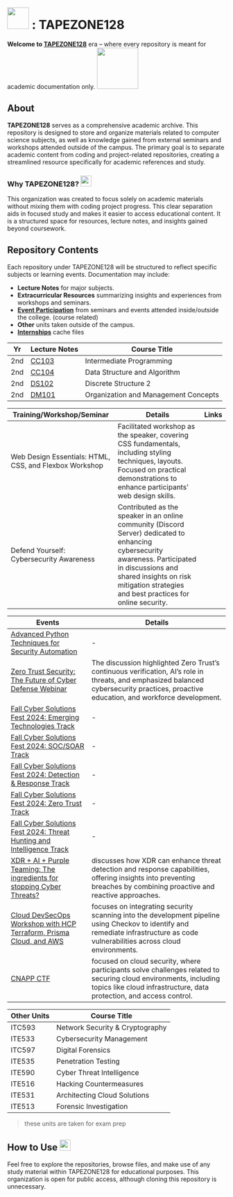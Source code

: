 # <img src="https://media.infosec.exchange/infosec.exchange/custom_emojis/images/000/029/056/original/6fb1e9cf4258bc9e.png" length="50" width="50" /> : TAPEZONE128 

**Welcome to [TAPEZONE128](https://github.com/TAPEZONE128)** era – where every repository is meant for academic documentation only. <img src="https://c.tenor.com/Ez99PJpx8PwAAAAC/tenor.gif" width="95" length="25" />

## About

**TAPEZONE128** serves as a comprehensive academic archive. This repository is designed to store and organize materials related to computer science subjects, as well as knowledge gained from external seminars and workshops attended outside of the campus. The primary goal is to separate academic content from coding and project-related repositories, creating a streamlined resource specifically for academic references and study.

### Why TAPEZONE128?  <img src="https://media.infosec.exchange/infosec.exchange/custom_emojis/images/000/170/641/static/72d670f0863a3d55.png" length="25" width="25" />

This organization was created to focus solely on academic materials without mixing them with coding project progress. This clear separation aids in focused study and makes it easier to access educational content. It is a structured space for resources, lecture notes, and insights gained beyond coursework.

## Repository Contents

Each repository under TAPEZONE128 will be structured to reflect specific subjects or learning events. Documentation may include:

- **Lecture Notes** for major subjects.
- **Extracurricular Resources** summarizing insights and experiences from workshops and seminars.
- [**Event Participation**](https://github.com/TAPEZONE128/event-participation/tree/main) from seminars and events attended inside/outside the college. (course related)
- **Other** units taken outside of the campus.
- [**Internships**](https://github.com/TAPEZONE128/internships-files) cache files

| Yr | Lecture Notes | Course Title | 
|---|-------------|-------|
| 2nd | [CC103](https://github.com/TAPEZONE128/intermediate-programming) | Intermediate Programming |  
| 2nd | [CC104](https://github.com/TAPEZONE128/data-structure-and-algorithms) | Data Structure and Algorithm |  
| 2nd | [DS102](https://github.com/TAPEZONE128/discrete-structures-ii) | Discrete Structure 2 |  
| 2nd | [DM101](https://github.com/TAPEZONE128/organization-and-management-concepts) | Organization and Management Concepts |  

| Training/Workshop/Seminar | Details | Links |
|----------|---------|-------|
| Web Design Essentials: HTML, CSS, and Flexbox Workshop | Facilitated workshop as the speaker, covering CSS fundamentals, including styling techniques, layouts. Focused on practical demonstrations to enhance participants' web design skills. | |
| Defend Yourself: Cybersecurity Awareness | Contributed as the speaker in an online community (Discord Server) dedicated to enhancing cybersecurity awareness. Participated in discussions and shared insights on risk mitigation strategies and best practices for online security. | |

| Events | Details | 
|----------|---------|
| [Advanced Python Techniques for Security Automation](https://www.sans.org/webcasts/advanced-python-techniques-for-security-automation-oct-24/) | - |
| [Zero Trust Security: The Future of Cyber Defense Webinar](https://github.com/TAPEZONE128/event-participation/blob/main/Zero%20Trust%20Security%20-%20The%20Future%20Of%20Cyber%20Defense.pdf) | The discussion highlighted Zero Trust’s continuous verification, AI’s role in threats, and emphasized balanced cybersecurity practices, proactive education, and workforce development. |
| [Fall Cyber Solutions Fest 2024: Emerging Technologies Track](https://github.com/TAPEZONE128/event-participation/tree/main/SANS%20Fall%20Cyber%20Solutions%20Fest%202024/Emerging%20Technologies%20Track) | - |
| [Fall Cyber Solutions Fest 2024: SOC/SOAR Track](https://github.com/TAPEZONE128/event-participation/tree/main/SANS%20Fall%20Cyber%20Solutions%20Fest%202024/SOC-SOAR%20Track) | - |
| [Fall Cyber Solutions Fest 2024: Detection & Response Track](https://github.com/TAPEZONE128/event-participation/tree/main/SANS%20Fall%20Cyber%20Solutions%20Fest%202024/Detection%20%26%20Response%20Track) | - |
| [Fall Cyber Solutions Fest 2024: Zero Trust Track](https://github.com/TAPEZONE128/event-participation/tree/main/SANS%20Fall%20Cyber%20Solutions%20Fest%202024/Zero%20Trust%20Track) | - |
| [Fall Cyber Solutions Fest 2024: Threat Hunting and Intelligence Track](https://github.com/TAPEZONE128/event-participation/tree/main/SANS%20Fall%20Cyber%20Solutions%20Fest%202024/Threat%20Hunting%20and%20Intelligence%20Track) | - |
| [XDR + AI + Purple Teaming: The ingredients for stopping Cyber Threats?](https://info.integrity360.com/integrity360-xdr-webinar-on-demand) | discusses how XDR can enhance threat detection and response capabilities, offering insights into preventing breaches by combining proactive and reactive approaches. |
| [Cloud DevSecOps Workshop with HCP Terraform, Prisma Cloud, and AWS](https://github.com/TAPEZONE128/prisma-cloud-devsecops-workshop) | focuses on integrating security scanning into the development pipeline using Checkov to identify and remediate infrastructure as code vulnerabilities across cloud environments. |
| [CNAPP CTF](https://prismacloud3.ctfd.io/) | focused on cloud security, where participants solve challenges related to securing cloud environments, including topics like cloud infrastructure, data protection, and access control. |

| Other Units | Course Title |
|-------------|-------------|
| ITC593 | Network Security & Cryptography |
| ITE533 | Cybersecurity Management |
| ITC597 | Digital Forensics |
| ITE535 | Penetration Testing |
| ITE590 | Cyber Threat Intelligence |
| ITE516 | Hacking Countermeasures |
| ITE531 | Architecting Cloud Solutions |
| ITE513 | Forensic Investigation |

> these units are taken for exam prep


## How to Use <img src="https://media.infosec.exchange/infosec.exchange/custom_emojis/images/000/170/619/static/369c8d541ed279a6.png" length="25" width="25" />

Feel free to explore the repositories, browse files, and make use of any study material within TAPEZONE128 for educational purposes. This organization is open for public access, although cloning this repository is unnecessary.
